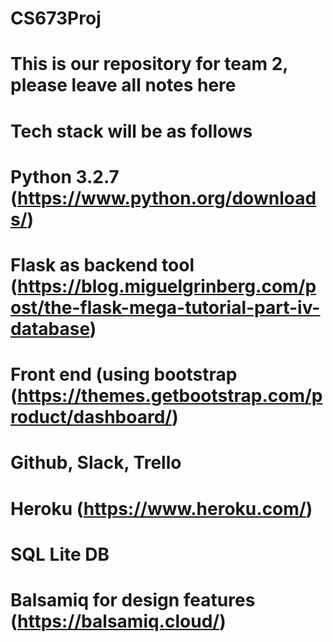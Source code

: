 # CS673Proj



# This is our repository for team 2, please leave all notes here

# Tech stack will be as follows

# Python 3.2.7 (https://www.python.org/downloads/)

# Flask as backend tool (https://blog.miguelgrinberg.com/post/the-flask-mega-tutorial-part-iv-database)

# Front end (using bootstrap (https://themes.getbootstrap.com/product/dashboard/)
# Github, Slack, Trello

# Heroku (https://www.heroku.com/)

# SQL Lite DB

# Balsamiq for design features (https://balsamiq.cloud/)
